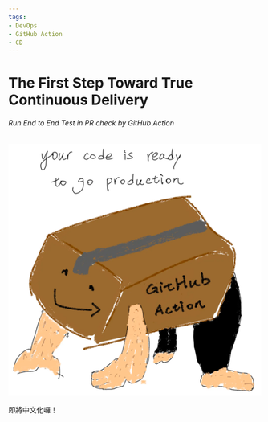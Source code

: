```yaml
---
tags:
- DevOps
- GitHub Action
- CD
---
```

# The First Step Toward True Continuous Delivery
###### Run End to End Test in PR check by GitHub Action

![true_cd_cover.png](resources/true_cd_cover.png)


即將中文化囉！